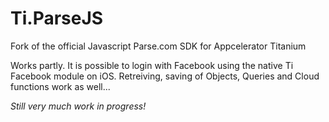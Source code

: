 Ti.ParseJS
========

Fork of the official Javascript Parse.com SDK for Appcelerator Titanium

Works partly. It is possible to login with Facebook using the native Ti Facebook module on iOS. Retreiving, saving of Objects, Queries and Cloud functions work as well...

*Still very much work in progress!*
